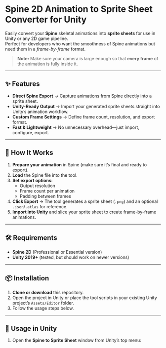 # Spine 2D Animation to Sprite Sheet Converter for Unity

Easily convert your **Spine** skeletal animations into **sprite sheets** for use in Unity or any 2D game pipeline.  
Perfect for developers who want the smoothness of Spine animations but need them in a *frame-by-frame* format.

> **Note:** Make sure your camera is large enough so that **every frame** of the animation is fully inside it.

---

## ✨ Features
- **Direct Spine Export** → Capture animations from Spine directly into a sprite sheet.
- **Unity-Ready Output** → Import your generated sprite sheets straight into Unity’s animation workflow.
- **Custom Frame Settings** → Define frame count, resolution, and export format.
- **Fast & Lightweight** → No unnecessary overhead—just import, configure, export.

---

## 📂 How It Works
1. **Prepare your animation** in Spine (make sure it’s final and ready to export).
2. **Load** the Spine file into the tool.
3. **Set export options**:
   - Output resolution
   - Frame count per animation
   - Padding between frames
4. **Click Export** → The tool generates a sprite sheet (`.png`) and an optional `.json`/`.atlas` for reference.
5. **Import into Unity** and slice your sprite sheet to create frame-by-frame animations.

---

## 🛠 Requirements
- **Spine 2D** (Professional or Essential version)
- **Unity 2019+** (tested, but should work on newer versions)

---

## 📦 Installation
1. **Clone or download** this repository.
2. Open the project in Unity or place the tool scripts in your existing Unity project’s `Assets/Editor` folder.
3. Follow the usage steps below.

---

## 🚀 Usage in Unity
1. Open the **Spine to Sprite Sheet** window from Unity’s top menu:  
